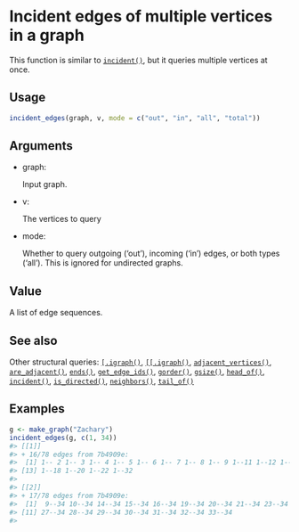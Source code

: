 # Incident edges of multiple vertices in a graph

This function is similar to
[`incident()`](https://r.igraph.org/reference/incident.md), but it
queries multiple vertices at once.

## Usage

``` r
incident_edges(graph, v, mode = c("out", "in", "all", "total"))
```

## Arguments

- graph:

  Input graph.

- v:

  The vertices to query

- mode:

  Whether to query outgoing (‘out’), incoming (‘in’) edges, or both
  types (‘all’). This is ignored for undirected graphs.

## Value

A list of edge sequences.

## See also

Other structural queries:
[`[.igraph()`](https://r.igraph.org/reference/sub-.igraph.md),
[`[[.igraph()`](https://r.igraph.org/reference/sub-sub-.igraph.md),
[`adjacent_vertices()`](https://r.igraph.org/reference/adjacent_vertices.md),
[`are_adjacent()`](https://r.igraph.org/reference/are_adjacent.md),
[`ends()`](https://r.igraph.org/reference/ends.md),
[`get_edge_ids()`](https://r.igraph.org/reference/get_edge_ids.md),
[`gorder()`](https://r.igraph.org/reference/gorder.md),
[`gsize()`](https://r.igraph.org/reference/gsize.md),
[`head_of()`](https://r.igraph.org/reference/head_of.md),
[`incident()`](https://r.igraph.org/reference/incident.md),
[`is_directed()`](https://r.igraph.org/reference/is_directed.md),
[`neighbors()`](https://r.igraph.org/reference/neighbors.md),
[`tail_of()`](https://r.igraph.org/reference/tail_of.md)

## Examples

``` r
g <- make_graph("Zachary")
incident_edges(g, c(1, 34))
#> [[1]]
#> + 16/78 edges from 7b4909e:
#>  [1] 1-- 2 1-- 3 1-- 4 1-- 5 1-- 6 1-- 7 1-- 8 1-- 9 1--11 1--12 1--13 1--14
#> [13] 1--18 1--20 1--22 1--32
#> 
#> [[2]]
#> + 17/78 edges from 7b4909e:
#>  [1]  9--34 10--34 14--34 15--34 16--34 19--34 20--34 21--34 23--34 24--34
#> [11] 27--34 28--34 29--34 30--34 31--34 32--34 33--34
#> 
```
